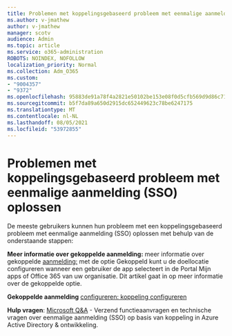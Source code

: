 ```yaml
---
title: Problemen met koppelingsgebaseerd probleem met eenmalige aanmelding (SSO) oplossen
ms.author: v-jmathew
author: v-jmathew
manager: scotv
audience: Admin
ms.topic: article
ms.service: o365-administration
ROBOTS: NOINDEX, NOFOLLOW
localization_priority: Normal
ms.collection: Adm_O365
ms.custom:
- "9004357"
- "9372"
ms.openlocfilehash: 95883de91a78f4a2821e50102be153e08f0d5cfb569d9d86c71d87fe5e28e149
ms.sourcegitcommit: b5f7da89a650d2915dc652449623c78be6247175
ms.translationtype: MT
ms.contentlocale: nl-NL
ms.lasthandoff: 08/05/2021
ms.locfileid: "53972855"
---
```

# <a name="troubleshoot-link-based-seamless-single-sign-on-sso-issues"></a>Problemen met koppelingsgebaseerd probleem met eenmalige aanmelding (SSO) oplossen

De meeste gebruikers kunnen hun probleem met een koppelingsgebaseerd probleem met eenmalige aanmelding (SSO) oplossen met behulp van de onderstaande stappen:

**Meer informatie over gekoppelde aanmelding:** meer informatie over gekoppelde [aanmelding:](https://docs.microsoft.com/azure/active-directory/manage-apps/configure-linked-sign-on) met de optie Gekoppeld kunt u de doellocatie configureren wanneer een gebruiker de app selecteert in de Portal Mijn apps of Office 365 van uw organisatie. Dit artikel gaat in op meer informatie over de gekoppelde optie.

**Gekoppelde aanmelding** [configureren: koppeling configureren](https://docs.microsoft.com/azure/active-directory/manage-apps/configure-linked-sign-on#configure-link)

**Hulp vragen**: [Microsoft Q&A](https://docs.microsoft.com/answers/topics/azure-ad-single-sign-on.html) - Verzend functieaanvragen en technische vragen over eenmalige aanmelding (SSO) op basis van koppeling in Azure Active Directory & ontwikkeling.
